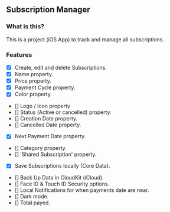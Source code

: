 ##  Subscription Manager

### What is this?

This is a project (iOS App) to track and manage all subscriptions.

### Features

- [x] Create, edit and delete Subscriptions.
- [x] Name property.
- [x] Price property.
- [x] Payment Cycle property.
- [x] Color property.
- [] Logo / Icon property
- [] Status (Active or cancelled) property.
- [] Creation Date property.
- [] Cancelled Date property.
- [x] Next Payment Date property.
- [] Category property.
- [] 'Shared Subscription' property.
- [x] Save Subscriptions locally (Core Data).
- [] Back Up Data in CloudKit (iCloud).
- [] Face ID & Touch ID Security options.
- [] Local Notifications for when payments date are near.
- [] Dark mode.
- [] Total payed.
